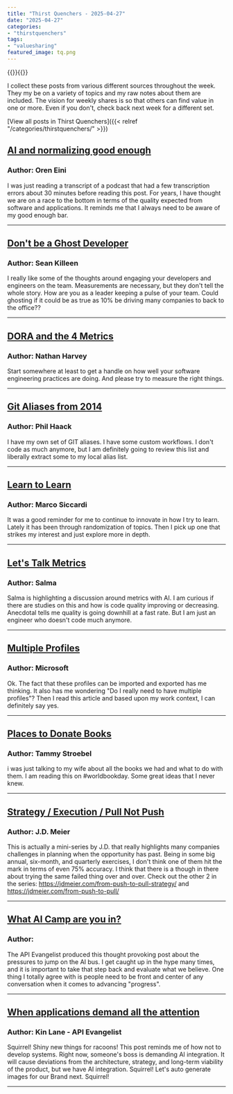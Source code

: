 ```yaml
---
title: "Thirst Quenchers - 2025-04-27"
date: "2025-04-27"
categories:
- "thirstquenchers"
tags:
- "valuesharing"
featured_image: tq.png
---
```


{{<featuredimage>}}{{</featuredimage>}}

I collect these posts from various different sources throughout the week. They my be on a variety of topics and my raw notes about them are included.  The vision for weekly shares is so that others can find value in one or more.  Even if you don't, check back next week for a different set. 

[View all posts in Thirst Quenchers]({{< relref "/categories/thirstquenchers/" >}})


## [AI and normalizing good enough](https://ayende.com/blog/202371-B/ai-impact-normalizing-good-enough)

### Author: Oren Eini

 I was just reading a transcript of a podcast that had a few transcription errors about 30 minutes before reading this post. For years, I have thought we are on a race to the bottom in terms of the quality expected from software and applications. It reminds me that I always need to be aware of my good enough bar.

***

 ## [Don't be a Ghost Developer](https://seankilleen.com/2025/01/how-to-be-a-ghostbuster/)

### Author: Sean Killeen

 I really like some of the thoughts around engaging your developers and engineers on the team. Measurements are necessary, but they don't tell the whole story. How are you as a leader keeping a pulse of your team. Could ghosting if it could be as true as 10% be driving many companies to back to the office??

***

 ## [DORA and the 4 Metrics](https://dora.dev/guides/dora-metrics-four-keys/)

### Author: Nathan Harvey

 Start somewhere at least to get a handle on how well your software engineering practices are doing. And please try to measure the right things.

***

 ## [Git Aliases from 2014 ](https://haacked.com/archive/2014/07/28/github-flow-aliases/)

### Author: Phil Haack

 I have my own set of GIT aliases. I have some custom workflows. I don't code as much anymore, but I am definitely going to review this list and liberally extract some to my local alias list. 

***

 ## [Learn to Learn](https://msicc.net/2025-03-03-Learning-techniques-you-should-know/)

### Author: Marco Siccardi

 It was a good reminder for me to continue to innovate in how I try to learn. Lately it has been through randomization of topics. Then I pick up one that strikes my interest and just explore more in depth.

***

 ## [Let's Talk Metrics](https://blog.nordcraft.com/does-ai-really-make-you-more-productive)

### Author: Salma

 Salma is highlighting a discussion around metrics with AI. I am curious if there are studies on this and how is code quality improving or decreasing. Anecdotal tells me quality is going downhill at a fast rate. But I am just an engineer who doesn't code much anymore.

***

 ## [Multiple Profiles](https://code.visualstudio.com/docs/configure/profiles)

### Author: Microsoft

 Ok. The fact that these profiles can be imported and exported has me thinking. It also has me wondering "Do I really need to have multiple profiles"? Then I read this article and based upon my work context, I can definitely say yes. 

***

 ## [Places to Donate Books](https://bemorewithless.com/places-to-donate-books/)

### Author: Tammy Stroebel

 i was just talking to my wife about all the books we had and what to do with them. I am reading this on #worldbookday. Some great ideas that I never knew.

***

 ## [Strategy / Execution / Pull Not Push](https://jdmeier.com/strategy-vs-execution/)

### Author: J.D. Meier

 This is actually a mini-series by J.D. that really highlights many companies challenges in planning when the opportunity has past. Being in some big annual, six-month, and quarterly exercises, I don't think one of them hit the mark in terms of even 75% accuracy. I think that there is a though in there about trying the same failed thing over and over. Check out the other 2 in the series: https://jdmeier.com/from-push-to-pull-strategy/ and https://jdmeier.com/from-push-to-pull/

***

 ## [What AI Camp are you in?](https://apievangelist.com/2025/04/25/you-are-not-taken-seriously-if-you-are-not-doing-or-talking-about-artificial-intellgence/)

### Author: 

 The API Evangelist produced this thought provoking post about the pressures to jump on the AI bus. I get caught up in the hype many times, and it is important to take that step back and evaluate what we believe. One thing I totally agree with is people need to be front and center of any conversation when it comes to advancing "progress". 

***

 ## [When applications demand all the attention](https://apievangelist.com/2025/04/21/when-applications-demand-all-the-attention/)

### Author: Kin Lane - API Evangelist

 Squirrel! Shiny new things for racoons! This post reminds me of how not to develop systems. Right now, someone's boss is demanding AI integration. It will cause deviations from the architecture, strategy, and long-term viability of the product, but we have AI integration. Squirrel! Let's auto generate images for our Brand next. Squirrel!

***


